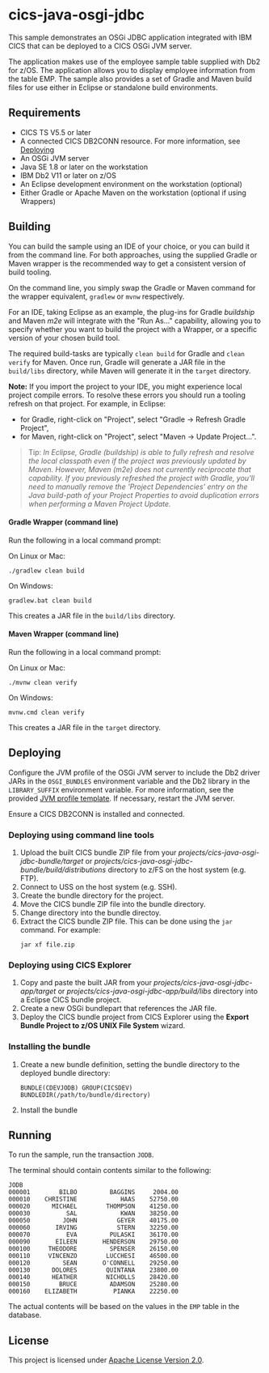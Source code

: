 # cics-java-osgi-jdbc
This sample demonstrates an OSGi JDBC application integrated with IBM CICS that can be deployed to a CICS OSGi JVM server.

The application makes use of the employee sample table supplied with Db2 for z/OS. The application allows you to display employee information from the table EMP. The sample also provides a set of Gradle and Maven build files for use either in Eclipse or standalone build environments.

## Requirements
* CICS TS V5.5 or later
* A connected CICS DB2CONN resource. For more information, see [Deploying](#deploying)
* An OSGi JVM server
* Java SE 1.8 or later on the workstation
* IBM Db2 V11 or later on z/OS
* An Eclipse development environment on the workstation (optional)
* Either Gradle or Apache Maven on the workstation (optional if using Wrappers)

## Building
You can build the sample using an IDE of your choice, or you can build it from the command line. For both approaches, using the supplied Gradle or Maven wrapper is the recommended way to get a consistent version of build tooling.

On the command line, you simply swap the Gradle or Maven command for the wrapper equivalent, `gradlew` or `mvnw` respectively.

For an IDE, taking Eclipse as an example, the plug-ins for Gradle *buildship* and Maven *m2e* will integrate with the "Run As..." capability, allowing you to specify whether you want to build the project with a Wrapper, or a specific version of your chosen build tool.

The required build-tasks are typically `clean build` for Gradle and `clean verify` for Maven. Once run, Gradle will generate a JAR file in the `build/libs` directory, while Maven will generate it in the `target` directory.

**Note:** If you import the project to your IDE, you might experience local project compile errors. To resolve these errors you should run a tooling refresh on that project.
For example, in Eclipse: 
* for Gradle, right-click on "Project", select "Gradle -> Refresh Gradle Project", 
* for Maven, right-click on "Project", select "Maven -> Update Project...".

> Tip: *In Eclipse, Gradle (buildship) is able to fully refresh and resolve the local classpath even if the project was previously updated by Maven. However, Maven (m2e) does not currently reciprocate that capability. If you previously refreshed the project with Gradle, you'll need to manually remove the 'Project Dependencies' entry on the Java build-path of your Project Properties to avoid duplication errors when performing a Maven Project Update.*

#### Gradle Wrapper (command line)
Run the following in a local command prompt:

On Linux or Mac:

```shell
./gradlew clean build
```
On Windows:

```shell
gradlew.bat clean build
```

This creates a JAR file in the `build/libs` directory.

#### Maven Wrapper (command line)
Run the following in a local command prompt:

On Linux or Mac:

```shell
./mvnw clean verify
```

On Windows:

```shell
mvnw.cmd clean verify
```

This creates a JAR file in the `target` directory.

## Deploying
Configure the JVM profile of the OSGi JVM server to include the Db2 driver JARs in the `OSGI_BUNDLES` environment variable and the Db2 library in the `LIBRARY_SUFFIX` environment variable. For more information, see the provided [JVM profile template](etc/jvmprofiles/DFHOSGI.jvmprofile). If necessary, restart the JVM server.

Ensure a CICS DB2CONN is installed and connected.

### Deploying using command line tools
1. Upload the built CICS bundle ZIP file from your *projects/cics-java-osgi-jdbc-bundle/target* or *projects/cics-java-osgi-jdbc-bundle/build/distributions* directory to z/FS on the host system (e.g. FTP).
2. Connect to USS on the host system (e.g. SSH).
3. Create the bundle directory for the project.
4. Move the CICS bundle ZIP file into the bundle directory.
5. Change directory into the bundle directoy.
6. Extract the CICS bundle ZIP file. This can be done using the `jar` command. For example:
   ```shell
   jar xf file.zip
   ```

### Deploying using CICS Explorer
1. Copy and paste the built JAR from your *projects/cics-java-osgi-jdbc-app/target* or *projects/cics-java-osgi-jdbc-app/build/libs* directory into a Eclipse CICS bundle project.
2. Create a new OSGi bundlepart that references the JAR file. 
3. Deploy the CICS bundle project from CICS Explorer using the **Export Bundle Project to z/OS UNIX File System** wizard.

### Installing the bundle
1. Create a new bundle definition, setting the bundle directory to the deployed bundle directory:
   ```
   BUNDLE(CDEVJODB) GROUP(CICSDEV) BUNDLEDIR(/path/to/bundle/directory)
   ```
2. Install the bundle

## Running
To run the sample, run the transaction `JODB`.

The terminal should contain contents similar to the following:

```
JODB                                                                            
000001        BILBO         BAGGINS     2004.00                                 
000010    CHRISTINE            HAAS    52750.00                                 
000020      MICHAEL        THOMPSON    41250.00                                 
000030          SAL            KWAN    38250.00                                 
000050         JOHN           GEYER    40175.00                                 
000060       IRVING           STERN    32250.00                                 
000070          EVA         PULASKI    36170.00                                 
000090       EILEEN       HENDERSON    29750.00                                 
000100     THEODORE         SPENSER    26150.00                                 
000110     VINCENZO        LUCCHESI    46500.00                                  
000120         SEAN       O'CONNELL    29250.00                                 
000130      DOLORES        QUINTANA    23800.00                                 
000140      HEATHER        NICHOLLS    28420.00                                 
000150        BRUCE         ADAMSON    25280.00                                 
000160    ELIZABETH          PIANKA    22250.00                                 
```

The actual contents will be based on the values in the `EMP` table in the database.

## License
This project is licensed under [Apache License Version 2.0](LICENSE).
